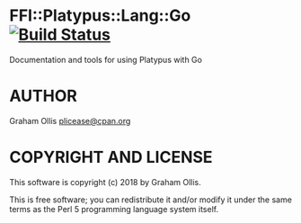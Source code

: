 # FFI::Platypus::Lang::Go [![Build Status](https://travis-ci.org/Perl5-FFI/FFI-Platypus-Lang-Go.svg)](http://travis-ci.org/Perl5-FFI/FFI-Platypus-Lang-Go)

Documentation and tools for using Platypus with Go

# AUTHOR

Graham Ollis <plicease@cpan.org>

# COPYRIGHT AND LICENSE

This software is copyright (c) 2018 by Graham Ollis.

This is free software; you can redistribute it and/or modify it under
the same terms as the Perl 5 programming language system itself.

